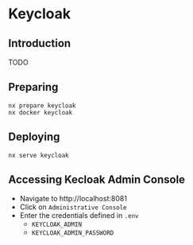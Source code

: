 # Keycloak

## Introduction

TODO

## Preparing

```console
nx prepare keycloak
nx docker keycloak
```

## Deploying

```console
nx serve keycloak
```

## Accessing Kecloak Admin Console

- Navigate to http://localhost:8081
- Click on `Administrative Console`
- Enter the credentials defined in `.env`
  - `KEYCLOAK_ADMIN`
  - `KEYCLOAK_ADMIN_PASSWORD`